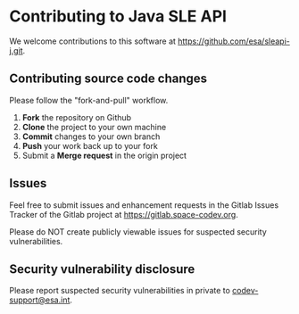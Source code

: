 # Contributing to Java SLE API

We welcome contributions to this software at <https://github.com/esa/sleapi-j.git>.

## Contributing source code changes

Please follow the "fork-and-pull" workflow.

 1. **Fork** the repository on Github
 2. **Clone** the project to your own machine
 3. **Commit** changes to your own branch
 4. **Push** your work back up to your fork
 5. Submit a **Merge request** in the origin project
 
## Issues

Feel free to submit issues and enhancement requests in the Gitlab Issues Tracker of the Gitlab project at https://gitlab.space-codev.org. 

Please do NOT create publicly viewable issues for suspected security vulnerabilities.
      
## Security vulnerability disclosure

Please report suspected security vulnerabilities in private to <codev-support@esa.int>.
